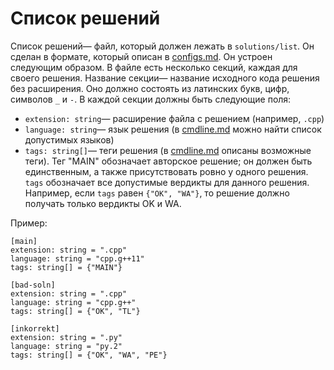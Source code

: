 # Список решений

Список решений&mdash; файл, который должен лежать в `solutions/list`. Он сделан в формате, который описан в [configs.md](configs.md). Он устроен следующим образом. В файле есть несколько секций, каждая для своего решения. Название секции&mdash; название исходного кода решения без расширения. Оно должно состоять из латинских букв, цифр, символов `_` и `-`. В каждой секции должны быть следующие поля:

* `extension: string`&mdash; расширение файла с решением (например, `.cpp`)
* `language: string`&mdash; язык решения (в [cmdline.md](cmdline.md) можно найти список допустимых языков)
* `tags: string[]`&mdash; теги решения (в [cmdline.md](cmdline.md) описаны возможные теги). Тег "MAIN" обозначает авторское решение; он должен быть единственным, а также присутствовать ровно у одного решения. `tags` обозначает все допустимые вердикты для данного решения. Например, если `tags` равен `{"OK", "WA"}`, то решение должно получать только вердикты OK и WA.

Пример:

~~~~~
[main]
extension: string = ".cpp"
language: string = "cpp.g++11"
tags: string[] = {"MAIN"}

[bad-soln]
extension: string = ".cpp"
language: string = "cpp.g++"
tags: string[] = {"OK", "TL"}

[inkorrekt]
extension: string = ".py"
language: string = "py.2"
tags: string[] = {"OK", "WA", "PE"}
~~~~~
